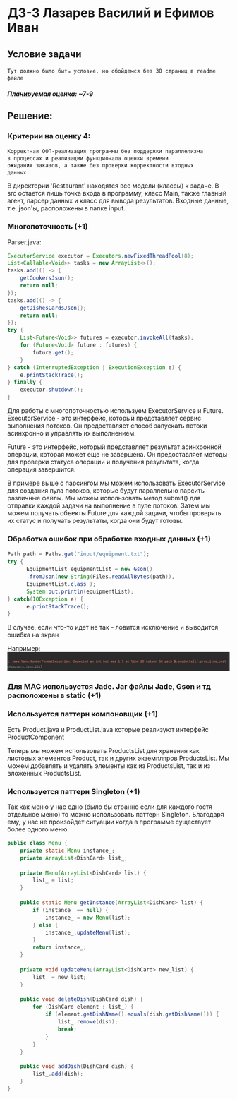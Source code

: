 # ДЗ-3 Лазарев Василий и Ефимов Иван
## Условие задачи
```
Тут должно было быть условие, но обойдемся без 30 страниц в readme файле
```
##### Планируемая оценка: ~7-9

## Решение:
### Критерии на оценку 4:
```
Корректная ООП-реализация программы без поддержки параллелизма
в процессах и реализации функционала оценки времени 
ожидания заказов, а также без проверки корректности входных 
данных.
```
В директории 'Restaurant' находятся все модели (классы) к задаче. В src
остается лишь точка входа в программу, класс Main, также главный агент, парсер данных
и класс для вывода результатов. Входные данные, т.e. json'ы, расположены в папке
input. 
### Многопоточность (+1)
Parser.java:
```Java
ExecutorService executor = Executors.newFixedThreadPool(8);
List<Callable<Void>> tasks = new ArrayList<>();
tasks.add(() -> {
    getCookersJson();
    return null;
});
tasks.add(() -> {
    getDishesCardsJson();
    return null;
});
try {
    List<Future<Void>> futures = executor.invokeAll(tasks);
    for (Future<Void> future : futures) {
        future.get();
    }
} catch (InterruptedException | ExecutionException e) {
    e.printStackTrace();
} finally {
    executor.shutdown();
}
```
Для работы с многопоточностью используем ExecutorService и Future.
ExecutorService - это интерфейс, который представляет сервис выполнения потоков. Он предоставляет способ запускать потоки асинхронно и управлять их выполнением.

Future - это интерфейс, который представляет результат асинхронной операции, которая может еще не завершена. Он предоставляет методы для проверки статуса операции и получения результата, когда операция завершится.

В примере выше с парсингом мы можем использовать 
ExecutorService для создания пула потоков, которые будут 
параллельно парсить различные файлы. Мы можем использовать 
метод submit() для отправки каждой задачи на выполнение в пуле 
потоков. Затем мы можем получать объекты Future для каждой 
задачи, чтобы проверять их статус и получать результаты, 
когда они будут готовы.

### Обработка ошибок при обработке входных данных (+1)
```java
Path path = Paths.get("input/equipment.txt");
try {
      EquipmentList equipmentList = new Gson()
      .fromJson(new String(Files.readAllBytes(path)), 
      EquipmentList.class );
      System.out.println(equipmentList);
} catch(IOException e) {
      e.printStackTrace();
}
```
В случае, если что-то идет не так - ловится исключение и выводится ошибка на экран

Например:
![](static/iamgay.png)
### Для МАС используется Jade. Jar файлы Jade, Gson и тд расположены в static (+1)

### Используется паттерн компоновщик (+1)
Есть Product.java и ProductList.java которые реализуют интерфейс ProductComponent

Теперь мы можем использовать ProductsList для хранения как листовых элементов Product, так и других экземпляров ProductsList. Мы можем добавлять и удалять элементы как из ProductsList, так и из вложенных ProductsList.

### Используется паттерн Singleton (+1)
Так как меню у нас одно (было бы странно если для каждого гостя отдельное меню) то можно использовать
паттерн Singleton. Благодаря ему, у нас не произойдет ситуации когда в программе существует более одного меню.

```java
public class Menu {
    private static Menu instance_;
    private ArrayList<DishCard> list_;

    private Menu(ArrayList<DishCard> list) {
        list_ = list;
    }

    public static Menu getInstance(ArrayList<DishCard> list) {
        if (instance_ == null) {
            instance_ = new Menu(list);
        } else {
            instance_.updateMenu(list);
        }
        return instance_;
    }

    private void updateMenu(ArrayList<DishCard> new_list) {
        list_ = new_list;
    }

    public void deleteDish(DishCard dish) {
        for (DishCard element : list_) {
            if (element.getDishName().equals(dish.getDishName())) {
                list_.remove(dish);
                break;
            }
        }
    }

    public void addDish(DishCard dish) {
        list_.add(dish);
    }
}
```


